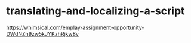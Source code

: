 # translating-and-localizing-a-script

https://whimsical.com/emplay-assignment-opportunity-DWdNZh9zw5kJYKzhRjkw8v
